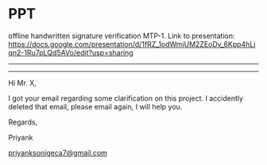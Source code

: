 # PPT
offline handwritten signature verification MTP-1. 
Link to presentation: https://docs.google.com/presentation/d/1fRZ_1odWmjUM2ZEoDv_6Kpp4hLiqn2-1Ru7pLQd5AVo/edit?usp=sharing

--------------------------------------------------------------------------------------------------------------------------------

--------------------------------------------------------------------------------------------------------------------------------

Hi Mr. X,

I got your email regarding some clarification on this project. I accidently deleted that email, please email again, I will help you.

Regards,

Priyank

priyanksonigeca7@gmail.com
